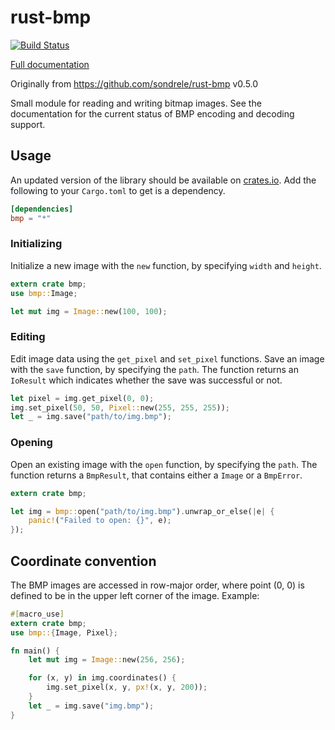 rust-bmp
========
[![Build Status](https://travis-ci.org/sondrele/rust-bmp.svg?branch=master)](https://travis-ci.org/sondrele/rust-bmp)

[Full documentation](https://docs.rs/bmp/)

Originally from https://github.com/sondrele/rust-bmp v0.5.0

Small module for reading and writing bitmap images.
See the documentation for the current status of BMP encoding and decoding support.

Usage
-----
An updated version of the library should be available on [crates.io](https://crates.io/crates/bmp).
Add the following to your `Cargo.toml` to get is a dependency.

```toml
[dependencies]
bmp = "*"
```
### Initializing
Initialize a new image with the `new` function, by specifying `width` and `height`.
```rust
extern crate bmp;
use bmp::Image;

let mut img = Image::new(100, 100);
```
### Editing
Edit image data using the `get_pixel` and `set_pixel` functions.
Save an image with the `save` function, by specifying the `path`. The function returns
an `IoResult` which indicates whether the save was successful or not.
```rust
let pixel = img.get_pixel(0, 0);
img.set_pixel(50, 50, Pixel::new(255, 255, 255));
let _ = img.save("path/to/img.bmp");
```
### Opening
Open an existing image with the `open` function, by specifying the `path`. The function
returns a `BmpResult`, that contains either a `Image` or a `BmpError`.
```rust
extern crate bmp;

let img = bmp::open("path/to/img.bmp").unwrap_or_else(|e| {
    panic!("Failed to open: {}", e);
});
```
Coordinate convention
---------------------
The BMP images are accessed in row-major order, where point (0, 0) is defined to  be in the
upper left corner of the image.
Example:

```rust
#[macro_use]
extern crate bmp;
use bmp::{Image, Pixel};

fn main() {
    let mut img = Image::new(256, 256);

    for (x, y) in img.coordinates() {
        img.set_pixel(x, y, px!(x, y, 200));
    }
    let _ = img.save("img.bmp");
}
```
